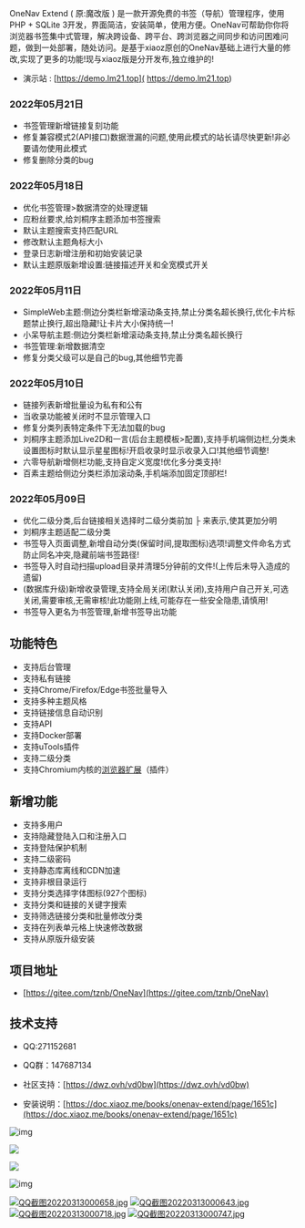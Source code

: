 OneNav Extend  ( 原:魔改版 ) 是一款开源免费的书签（导航）管理程序，使用PHP + SQLite 3开发，界面简洁，安装简单，使用方便。OneNav可帮助你你将浏览器书签集中式管理，解决跨设备、跨平台、跨浏览器之间同步和访问困难问题，做到一处部署，随处访问。是基于xiaoz原创的OneNav基础上进行大量的修改,实现了更多的功能!现与xiaoz版是分开发布,独立维护的!


- 演示站 : [https://demo.lm21.top]( https://demo.lm21.top) 
### 2022年05月21日
- 书签管理新增链接复刻功能
- 修复兼容模式2(API接口)数据泄漏的问题,使用此模式的站长请尽快更新!非必要请勿使用此模式
- 修复删除分类的bug

### 2022年05月18日
- 优化书签管理>数据清空的处理逻辑
- 应粉丝要求,给刘桐序主题添加书签搜索
- 默认主题搜索支持匹配URL
- 修改默认主题角标大小
- 登录日志新增注册和初始安装记录
- 默认主题原版新增设置:链接描述开关和全宽模式开关

### 2022年05月11日
- SimpleWeb主题:侧边分类栏新增滚动条支持,禁止分类名超长换行,优化卡片标题禁止换行,超出隐藏!让卡片大小保持统一!
- 小呆导航主题:侧边分类栏新增滚动条支持,禁止分类名超长换行
- 书签管理:新增数据清空
- 修复分类父级可以是自己的bug,其他细节完善

### 2022年05月10日
- 链接列表新增批量设为私有和公有
- 当收录功能被关闭时不显示管理入口
- 修复分类列表特定条件下无法加载的bug
- 刘桐序主题添加Live2D和一言(后台主题模板>配置),支持手机端侧边栏,分类未设置图标时默认显示星星图标!开启收录时显示收录入口!其他细节调整!
- 六零导航新增侧栏功能,支持自定义宽度!优化多分类支持!
- 百素主题给侧边分类栏添加滚动条,手机端添加固定顶部栏!

### 2022年05月09日
- 优化二级分类,后台链接相关选择时二级分类前加 ├ 来表示,使其更加分明
- 刘桐序主题适配二级分类
- 书签导入页面调整,新增自动分类(保留时间,提取图标)选项!调整文件命名方式防止同名冲突,隐藏前端书签路径!
- 书签导入时自动扫描upload目录并清理5分钟前的文件!(上传后未导入造成的遗留)
- (数据库升级)新增收录管理,支持全局关闭(默认关闭),支持用户自己开关,可选关闭,需要审核,无需审核!此功能刚上线,可能存在一些安全隐患,请慎用!
- 书签导入更名为书签管理,新增书签导出功能




## 功能特色

* 支持后台管理
* 支持私有链接
* 支持Chrome/Firefox/Edge书签批量导入
* 支持多种主题风格
* 支持链接信息自动识别
* 支持API
* 支持Docker部署
* 支持uTools插件
* 支持二级分类
* 支持Chromium内核的[浏览器扩展](https://doc.xiaoz.me/books/onenav-extend/page/chrome)（插件）

## 新增功能
- 支持多用户
- 支持隐藏登陆入口和注册入口
- 支持登陆保护机制
- 支持二级密码
- 支持静态库离线和CDN加速
- 支持非根目录运行
- 支持分类选择字体图标(927个图标)
- 支持分类和链接的关键字搜索
- 支持筛选链接分类和批量修改分类
- 支持在列表单元格上快速修改数据
- 支持从原版升级安装

## 项目地址

- [https://gitee.com/tznb/OneNav](https://gitee.com/tznb/OneNav)

## 技术支持

- QQ:271152681

- QQ群：147687134

- 社区支持：[https://dwz.ovh/vd0bw](https://dwz.ovh/vd0bw)

- 安装说明：[https://doc.xiaoz.me/books/onenav-extend/page/1651c](https://doc.xiaoz.me/books/onenav-extend/page/1651c)

![img](https://doc.xiaoz.me/yuque/0/2021/png/192152/1617787025352-bb6e63df-e843-49d4-84e1-680c604f10dc.png)

![](https://img.rss.ink/imgs/2022/03/cba9f1946776a8f0.png)

![](https://img.rss.ink/imgs/2022/03/42ed3ef2c4a50f6d.png)

![img](https://doc.xiaoz.me/yuque/0/2020/png/192152/1608005352818-4105b24b-e650-42a7-9b20-f35ffa023504.png)

[![QQ截图20220313000658.jpg](https://doc.xiaoz.me/uploads/images/gallery/2022-03/scaled-1680-/qq20220313000658.jpg)](https://doc.xiaoz.me/uploads/images/gallery/2022-03/qq20220313000658.jpg)
[![QQ截图20220313000643.jpg](https://doc.xiaoz.me/uploads/images/gallery/2022-03/scaled-1680-/qq20220313000643.jpg)](https://doc.xiaoz.me/uploads/images/gallery/2022-03/qq20220313000643.jpg)
[![QQ截图20220313000718.jpg](https://doc.xiaoz.me/uploads/images/gallery/2022-03/scaled-1680-/qq20220313000718.jpg)](https://doc.xiaoz.me/uploads/images/gallery/2022-03/qq20220313000718.jpg)
[![QQ截图20220313000747.jpg](https://doc.xiaoz.me/uploads/images/gallery/2022-03/scaled-1680-/qq20220313000747.jpg)](https://doc.xiaoz.me/uploads/images/gallery/2022-03/qq20220313000747.jpg)